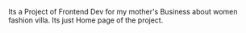 Its a Project of Frontend Dev for my mother's Business about women fashion villa.
Its just Home page of the project.

